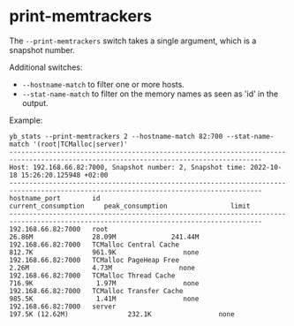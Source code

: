 # print-memtrackers

The `--print-memtrackers` switch takes a single argument, which is a snapshot number.

Additional switches:
- `--hostname-match` to filter one or more hosts.
- `--stat-name-match` to filter on the memory names as seen as 'id' in the output.

Example:
```shell
yb_stats --print-memtrackers 2 --hostname-match 82:700 --stat-name-match '(root|TCMalloc|server)'
--------------------------------------------------------------------------------------------------------------------------------------
Host: 192.168.66.82:7000, Snapshot number: 2, Snapshot time: 2022-10-18 15:26:20.125948 +02:00
--------------------------------------------------------------------------------------------------------------------------------------
hostname_port        id                                                  current_consumption     peak_consumption                limit
--------------------------------------------------------------------------------------------------------------------------------------
192.168.66.82:7000   root                                                             26.86M               28.09M              241.44M
192.168.66.82:7000   TCMalloc Central Cache                                           812.7K               961.9K                 none
192.168.66.82:7000   TCMalloc PageHeap Free                                            2.26M                4.73M                 none
192.168.66.82:7000   TCMalloc Thread Cache                                            716.9K                1.97M                 none
192.168.66.82:7000   TCMalloc Transfer Cache                                          985.5K                1.41M                 none
192.168.66.82:7000   server                                                  197.5K (12.62M)               232.1K                 none
```
